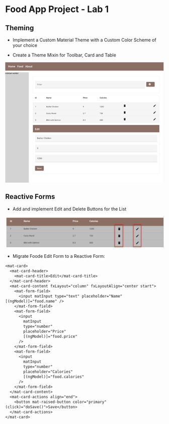 # Food App Project - Lab 1

## Theming

- Implement a Custom Material Theme with a Custom Color Scheme of your choice

- Create a Theme Mixin for Toolbar, Card and Table

![buttons](_images/food-design.png)

## Reactive Forms

- Add and implement Edit and Delete Buttons for the List

![buttons](_images/buttons.png)

- Migrate Foode Edit Form to a Reactive Form:

```
<mat-card>
  <mat-card-header>
    <mat-card-title>Edit</mat-card-title>
  </mat-card-header>
  <mat-card-content fxLayout="column" fxLayoutAlign="center start">
    <mat-form-field>
      <input matInput type="text" placeholder="Name" [(ngModel)]="food.name" />
    </mat-form-field>
    <mat-form-field>
      <input
        matInput
        type="number"
        placeholder="Price"
        [(ngModel)]="food.price"
      />
    </mat-form-field>
    <mat-form-field>
      <input
        matInput
        type="number"
        placeholder="Calories"
        [(ngModel)]="food.calories"
      />
    </mat-form-field>
  </mat-card-content>
  <mat-card-actions align="end">
    <button mat-raised-button color="primary" (click)="doSave()">Save</button>
  </mat-card-actions>
</mat-card>
```